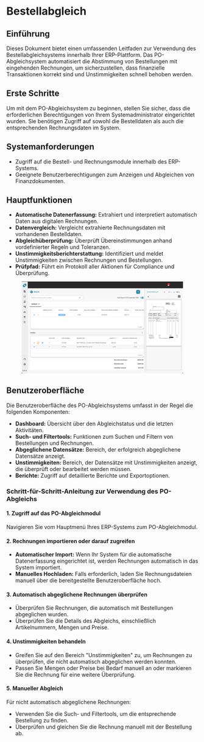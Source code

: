 # Bestellabgleich

## Einführung

Dieses Dokument bietet einen umfassenden Leitfaden zur Verwendung des Bestellabgleichsystems innerhalb Ihrer ERP-Plattform. Das PO-Abgleichsystem automatisiert die Abstimmung von Bestellungen mit eingehenden Rechnungen, um sicherzustellen, dass finanzielle Transaktionen korrekt sind und Unstimmigkeiten schnell behoben werden.

## Erste Schritte

Um mit dem PO-Abgleichsystem zu beginnen, stellen Sie sicher, dass die erforderlichen Berechtigungen von Ihrem Systemadministrator eingerichtet wurden. Sie benötigen Zugriff auf sowohl die Bestelldaten als auch die entsprechenden Rechnungsdaten im System.

## Systemanforderungen

* Zugriff auf die Bestell- und Rechnungsmodule innerhalb des ERP-Systems.
* Geeignete Benutzerberechtigungen zum Anzeigen und Abgleichen von Finanzdokumenten.

## Hauptfunktionen

* **Automatische Datenerfassung:** Extrahiert und interpretiert automatisch Daten aus digitalen Rechnungen.
* **Datenvergleich:** Vergleicht extrahierte Rechnungsdaten mit vorhandenen Bestelldaten.
* **Abgleichüberprüfung:** Überprüft Übereinstimmungen anhand vordefinierter Regeln und Toleranzen.
* **Unstimmigkeitsberichterstattung:** Identifiziert und meldet Unstimmigkeiten zwischen Rechnungen und Bestellungen.
* **Prüfpfad:** Führt ein Protokoll aller Aktionen für Compliance und Überprüfung.

<figure><img src="../../.gitbook/assets/PO1.png" alt=""><figcaption></figcaption></figure>

## Benutzeroberfläche

Die Benutzeroberfläche des PO-Abgleichsystems umfasst in der Regel die folgenden Komponenten:

* **Dashboard:** Übersicht über den Abgleichstatus und die letzten Aktivitäten.
* **Such- und Filtertools:** Funktionen zum Suchen und Filtern von Bestellungen und Rechnungen.
* **Abgeglichene Datensätze:** Bereich, der erfolgreich abgeglichene Datensätze anzeigt.
* **Unstimmigkeiten:** Bereich, der Datensätze mit Unstimmigkeiten anzeigt, die überprüft oder bearbeitet werden müssen.
* **Berichte:** Zugriff auf detaillierte Berichte und Exportoptionen.

### Schritt-für-Schritt-Anleitung zur Verwendung des PO-Abgleichs

#### 1. Zugriff auf das PO-Abgleichmodul

Navigieren Sie vom Hauptmenü Ihres ERP-Systems zum PO-Abgleichmodul.

#### 2. Rechnungen importieren oder darauf zugreifen

* **Automatischer Import:** Wenn Ihr System für die automatische Datenerfassung eingerichtet ist, werden Rechnungen automatisch in das System importiert.
* **Manuelles Hochladen:** Falls erforderlich, laden Sie Rechnungsdateien manuell über die bereitgestellte Benutzeroberfläche hoch.

#### 3. Automatisch abgeglichene Rechnungen überprüfen

* Überprüfen Sie Rechnungen, die automatisch mit Bestellungen abgeglichen wurden.
* Überprüfen Sie die Details des Abgleichs, einschließlich Artikelnummern, Mengen und Preise.

#### 4. Unstimmigkeiten behandeln

* Greifen Sie auf den Bereich "Unstimmigkeiten" zu, um Rechnungen zu überprüfen, die nicht automatisch abgeglichen werden konnten.
* Passen Sie Mengen oder Preise bei Bedarf manuell an oder markieren Sie die Rechnung für eine weitere Überprüfung.

#### 5. Manueller Abgleich

Für nicht automatisch abgeglichene Rechnungen:

* Verwenden Sie die Such- und Filtertools, um die entsprechende Bestellung zu finden.
* Überprüfen und gleichen Sie die Rechnung manuell mit der Bestellung ab.
